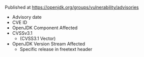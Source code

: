 Published at https://openjdk.org/groups/vulnerability/advisories
 
 - Advisory date
 - CVE ID
 - OpenJDK Component Affected
 - CVSSv3.1
   - (CVSS3.1 Vector)
 - OpenJDK Version Stream Affected
   - Specific release in freetext header
  
